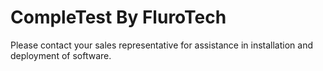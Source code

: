# CompleTest By FluroTech

Please contact your sales representative for assistance in installation and deployment of software.
